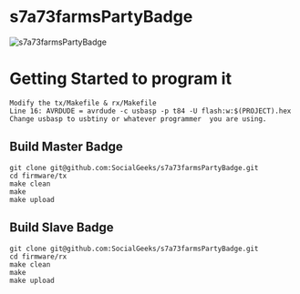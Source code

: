 # s7a73farmsPartyBadge

![s7a73farmsPartyBadge](https://raw.githubusercontent.com/s7a73farm_Party_Badge_DC26/images/Render1.PNG)

# Getting Started to program it
```
Modify the tx/Makefile & rx/Makefile 
Line 16: AVRDUDE = avrdude -c usbasp -p t84 -U flash:w:$(PROJECT).hex
Change usbasp to usbtiny or whatever programmer  you are using.
```

## Build Master Badge
```
git clone git@github.com:SocialGeeks/s7a73farmsPartyBadge.git
cd firmware/tx
make clean
make
make upload
```

## Build Slave Badge
```
git clone git@github.com:SocialGeeks/s7a73farmsPartyBadge.git
cd firmware/rx
make clean
make
make upload
```

